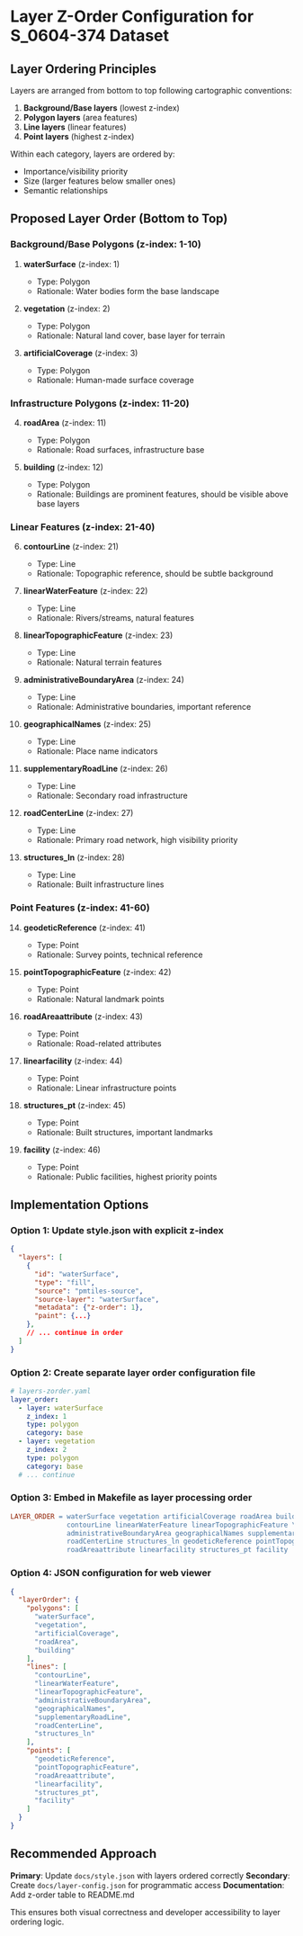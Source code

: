 # Layer Z-Order Configuration for S_0604-374 Dataset

## Layer Ordering Principles

Layers are arranged from bottom to top following cartographic conventions:
1. **Background/Base layers** (lowest z-index)
2. **Polygon layers** (area features)
3. **Line layers** (linear features)
4. **Point layers** (highest z-index)

Within each category, layers are ordered by:
- Importance/visibility priority
- Size (larger features below smaller ones)
- Semantic relationships

## Proposed Layer Order (Bottom to Top)

### Background/Base Polygons (z-index: 1-10)
1. **waterSurface** (z-index: 1)
   - Type: Polygon
   - Rationale: Water bodies form the base landscape

2. **vegetation** (z-index: 2)
   - Type: Polygon  
   - Rationale: Natural land cover, base layer for terrain

3. **artificialCoverage** (z-index: 3)
   - Type: Polygon
   - Rationale: Human-made surface coverage

### Infrastructure Polygons (z-index: 11-20)
4. **roadArea** (z-index: 11)
   - Type: Polygon
   - Rationale: Road surfaces, infrastructure base

5. **building** (z-index: 12)
   - Type: Polygon
   - Rationale: Buildings are prominent features, should be visible above base layers

### Linear Features (z-index: 21-40)
6. **contourLine** (z-index: 21)
   - Type: Line
   - Rationale: Topographic reference, should be subtle background

7. **linearWaterFeature** (z-index: 22)
   - Type: Line
   - Rationale: Rivers/streams, natural features

8. **linearTopographicFeature** (z-index: 23)
   - Type: Line
   - Rationale: Natural terrain features

9. **administrativeBoundaryArea** (z-index: 24)
   - Type: Line
   - Rationale: Administrative boundaries, important reference

10. **geographicalNames** (z-index: 25)
    - Type: Line
    - Rationale: Place name indicators

11. **supplementaryRoadLine** (z-index: 26)
    - Type: Line
    - Rationale: Secondary road infrastructure

12. **roadCenterLine** (z-index: 27)
    - Type: Line
    - Rationale: Primary road network, high visibility priority

13. **structures_ln** (z-index: 28)
    - Type: Line
    - Rationale: Built infrastructure lines

### Point Features (z-index: 41-60)
14. **geodeticReference** (z-index: 41)
    - Type: Point
    - Rationale: Survey points, technical reference

15. **pointTopographicFeature** (z-index: 42)
    - Type: Point
    - Rationale: Natural landmark points

16. **roadAreaattribute** (z-index: 43)
    - Type: Point
    - Rationale: Road-related attributes

17. **linearfacility** (z-index: 44)
    - Type: Point
    - Rationale: Linear infrastructure points

18. **structures_pt** (z-index: 45)
    - Type: Point
    - Rationale: Built structures, important landmarks

19. **facility** (z-index: 46)
    - Type: Point
    - Rationale: Public facilities, highest priority points

## Implementation Options

### Option 1: Update style.json with explicit z-index
```json
{
  "layers": [
    {
      "id": "waterSurface",
      "type": "fill",
      "source": "pmtiles-source",
      "source-layer": "waterSurface",
      "metadata": {"z-order": 1},
      "paint": {...}
    },
    // ... continue in order
  ]
}
```

### Option 2: Create separate layer order configuration file
```yaml
# layers-zorder.yaml
layer_order:
  - layer: waterSurface
    z_index: 1
    type: polygon
    category: base
  - layer: vegetation
    z_index: 2
    type: polygon
    category: base
  # ... continue
```

### Option 3: Embed in Makefile as layer processing order
```makefile
LAYER_ORDER = waterSurface vegetation artificialCoverage roadArea building \
              contourLine linearWaterFeature linearTopographicFeature \
              administrativeBoundaryArea geographicalNames supplementaryRoadLine \
              roadCenterLine structures_ln geodeticReference pointTopographicFeature \
              roadAreaattribute linearfacility structures_pt facility
```

### Option 4: JSON configuration for web viewer
```json
{
  "layerOrder": {
    "polygons": [
      "waterSurface",
      "vegetation", 
      "artificialCoverage",
      "roadArea",
      "building"
    ],
    "lines": [
      "contourLine",
      "linearWaterFeature",
      "linearTopographicFeature", 
      "administrativeBoundaryArea",
      "geographicalNames",
      "supplementaryRoadLine",
      "roadCenterLine",
      "structures_ln"
    ],
    "points": [
      "geodeticReference",
      "pointTopographicFeature",
      "roadAreaattribute",
      "linearfacility", 
      "structures_pt",
      "facility"
    ]
  }
}
```

## Recommended Approach

**Primary**: Update `docs/style.json` with layers ordered correctly
**Secondary**: Create `docs/layer-config.json` for programmatic access
**Documentation**: Add z-order table to README.md

This ensures both visual correctness and developer accessibility to layer ordering logic.
